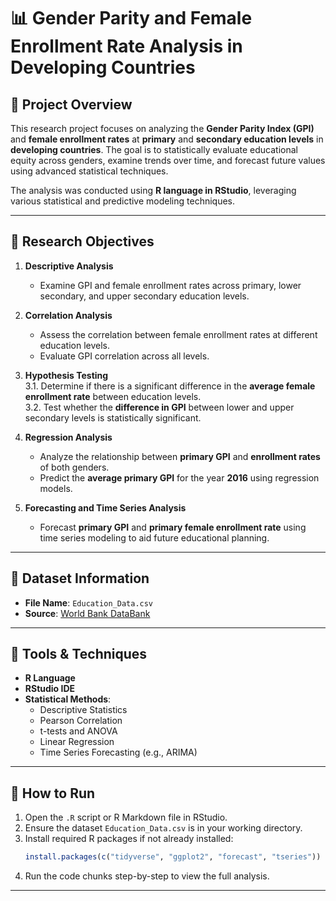 # 📊 Gender Parity and Female Enrollment Rate Analysis in Developing Countries

## 📖 Project Overview

This research project focuses on analyzing the **Gender Parity Index (GPI)** and **female enrollment rates** at 
**primary** and **secondary education levels** in **developing countries**. The goal is to statistically evaluate 
educational equity across genders, examine trends over time, and forecast future values using advanced statistical techniques.

The analysis was conducted using **R language in RStudio**, leveraging various statistical and predictive modeling techniques.

---

## 🎯 Research Objectives

1. **Descriptive Analysis**  
   - Examine GPI and female enrollment rates across primary, lower secondary, and upper secondary education levels.

2. **Correlation Analysis**  
   - Assess the correlation between female enrollment rates at different education levels.  
   - Evaluate GPI correlation across all levels.

3. **Hypothesis Testing**  
   3.1. Determine if there is a significant difference in the **average female enrollment rate** between education levels.  
   3.2. Test whether the **difference in GPI** between lower and upper secondary levels is statistically significant.

4. **Regression Analysis**  
   - Analyze the relationship between **primary GPI** and **enrollment rates** of both genders.  
   - Predict the **average primary GPI** for the year **2016** using regression models.

5. **Forecasting and Time Series Analysis**  
   - Forecast **primary GPI** and **primary female enrollment rate** using time series modeling to aid future educational planning.

---

## 📁 Dataset Information

- **File Name**: `Education_Data.csv`
- **Source**: [World Bank DataBank](https://databank.worldbank.org)

---

## 🧪 Tools & Techniques

- **R Language**
- **RStudio IDE**
- **Statistical Methods**:
  - Descriptive Statistics
  - Pearson Correlation
  - t-tests and ANOVA
  - Linear Regression
  - Time Series Forecasting (e.g., ARIMA)

---

## 🚀 How to Run

1. Open the `.R` script or R Markdown file in RStudio.
2. Ensure the dataset `Education_Data.csv` is in your working directory.
3. Install required R packages if not already installed:
   ```r
   install.packages(c("tidyverse", "ggplot2", "forecast", "tseries"))
4. Run the code chunks step-by-step to view the full analysis.

---   
